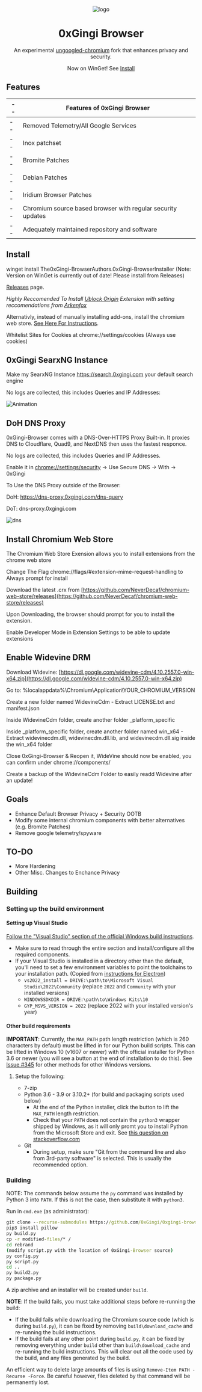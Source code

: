 <div align="center">

  ![logo](https://github.com/0xGingi/0xgingi-browser/assets/104647854/cec41b3d-0279-4405-89f0-33d6682b681c)


# 0xGingi Browser
An experimental [ungoogled-chromium](https://github.com/ungoogled-software/ungoogled-chromium-windows) fork that enhances privacy and security.
	
Now on WinGet! See [Install](#install)

</div>

## Features
|--|Features of 0xGingi Browser|
|--|--|
|--|Removed Telemetry/All Google Services|
|--|Inox patchset|
|--|Bromite Patches|
|--|Debian Patches|
|--|Iridium Browser Patches|
|--|Chromium source based browser with regular security updates|
|--|Adequately maintained repository and software|

## Install

winget install The0xGingi-BrowserAuthors.0xGingi-BrowserInstaller (Note: Version on WinGet is currently out of date! Please install from Releases)

[Releases](https://github.com/0xgingi/0xgingi-browser/releases) page.

*Highly Reccomended To Install [Ublock Origin](https://github.com/gorhill/uBlock/releases/tag/1.49.2) Extension with setting reccomendations from [Arkenfox](https://github.com/arkenfox/user.js/wiki/4.1-Extensions)*

Alternativly, instead of manually installing add-ons, install the chromium web store. [See Here For Instructions](#install-chromium-web-store).

Whitelist Sites for Cookies at chrome://settings/cookies (Always use cookies)

## 0xGingi SearxNG Instance

Make my SearxNG Instance https://search.0xgingi.com your default search engine 

No logs are collected, this includes Queries and IP Addresses:

![Animation](https://github.com/0xGingi/0xgingi-browser/assets/104647854/6fe1132b-25ee-45e2-b215-2542e5860407)

## DoH DNS Proxy
0xGingi-Browser comes with a DNS-Over-HTTPS Proxy Built-in. It proxies DNS to Cloudflare, Quad9, and NextDNS then uses the fastest responce. 

No logs are collected, this includes Queries and IP Addresses.

Enable it in [chrome://settings/security](chrome://settings/security) -> Use Secure DNS -> With -> 0xGingi

To Use the DNS Proxy outside of the Browser:
 
DoH: https://dns-proxy.0xgingi.com/dns-query

DoT: dns-proxy.0xgingi.com

![dns](https://github.com/0xGingi/0xgingi-browser/assets/104647854/4b529042-f363-4840-8d03-d6aa62ac2a65)


## Install Chromium Web Store
The Chromium Web Store Exension allows you to install extensions from the chrome web store

Change The Flag chrome://flags/#extension-mime-request-handling to Always prompt for install

Download the latest .crx from [https://github.com/NeverDecaf/chromium-web-store/releases](https://github.com/NeverDecaf/chromium-web-store/releases)

Upon Downloading, the browser should prompt for you to install the extension. 

Enable Developer Mode in Extension Settings to be able to update extensions

## Enable Widevine DRM
Download Widevine: [https://dl.google.com/widevine-cdm/4.10.2557.0-win-x64.zip](https://dl.google.com/widevine-cdm/4.10.2557.0-win-x64.zip)

Go to: %localappdata%\Chromium\Application\YOUR_CHROMIUM_VERSION

Create a new folder named WidevineCdm - Extract LICENSE.txt and manifest.json

Inside WidevineCdm folder, create another folder _platform_specific

Inside _platform_specific folder, create another folder named win_x64 - Extract widevinecdm.dll, widevinecdm.dll.lib, and widevinecdm.dll.sig inside the win_x64 folder

Close 0xGingi-Browser & Reopen it, WideVine should now be enabled, you can confirm under chrome://components/

Create a backup of the WidevineCdm Folder to easily readd Widevine after an update!

## Goals

- Enhance Default Browser Privacy + Security OOTB
- Modify some internal chromium components with better alternatives (e.g. Bromite Patches)
- Remove google telemetry/spyware

## TO-DO

- More Hardening
- Other Misc. Changes to Enchance Privacy

## Building

### Setting up the build environment

#### Setting up Visual Studio

[Follow the "Visual Studio" section of the official Windows build instructions](https://chromium.googlesource.com/chromium/src/+/refs/heads/main/docs/windows_build_instructions.md#visual-studio).

* Make sure to read through the entire section and install/configure all the required components.
* If your Visual Studio is installed in a directory other than the default, you'll need to set a few environment variables to point the toolchains to your installation path. (Copied from [instructions for Electron](https://electronjs.org/docs/development/build-instructions-windows))
	* `vs2022_install = DRIVE:\path\to\Microsoft Visual Studio\2022\Community` (replace `2022` and `Community` with your installed versions)
	* `WINDOWSSDKDIR = DRIVE:\path\to\Windows Kits\10`
	* `GYP_MSVS_VERSION = 2022` (replace 2022 with your installed version's year)


#### Other build requirements

**IMPORTANT**: Currently, the `MAX_PATH` path length restriction (which is 260 characters by default) must be lifted in for our Python build scripts. This can be lifted in Windows 10 (v1607 or newer) with the official installer for Python 3.6 or newer (you will see a button at the end of installation to do this). See [Issue #345](https://github.com/Eloston/ungoogled-chromium/issues/345) for other methods for other Windows versions.

1. Setup the following:

    * 7-zip
    * Python 3.6 - 3.9 or 3.10.2+ (for build and packaging scripts used below)
        * At the end of the Python installer, click the button to lift the `MAX_PATH` length restriction.
        * Check that your `PATH` does not contain the `python3` wrapper shipped by Windows, as it will only promt you to install Python from the Microsoft Store and exit. See [this question on stackoverflow.com](https://stackoverflow.com/questions/57485491/python-python3-executes-in-command-prompt-but-does-not-run-correctly)
    * Git
        * During setup, make sure "Git from the command line and also from 3rd-party software" is selected. This is usually the recommended option.

### Building

NOTE: The commands below assume the `py` command was installed by Python 3 into `PATH`. If this is not the case, then substitute it with `python3`.

Run in `cmd.exe` (as administrator):

```cmd
git clone --recurse-submodules https://github.com/0xGingi/0xgingi-browser
pip3 install pillow
py build.py
cp -r modified-files/* /
cd rebrand
(modify script.py with the location of 0xGingi-Browser source)
py config.py
py script.py
cd ..
py build2.py
py package.py
```

A zip archive and an installer will be created under `build`.

**NOTE**: If the build fails, you must take additional steps before re-running the build:

* If the build fails while downloading the Chromium source code (which is during `build.py`), it can be fixed by removing `build\download_cache` and re-running the build instructions.
* If the build fails at any other point during `build.py`, it can be fixed by removing everything under `build` other than `build\download_cache` and re-running the build instructions. This will clear out all the code used by the build, and any files generated by the build.

An efficient way to delete large amounts of files is using `Remove-Item PATH -Recurse -Force`. Be careful however, files deleted by that command will be permanently lost.

